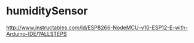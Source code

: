 # humiditySensor

http://www.instructables.com/id/ESP8266-NodeMCU-v10-ESP12-E-with-Arduino-IDE/?ALLSTEPS
